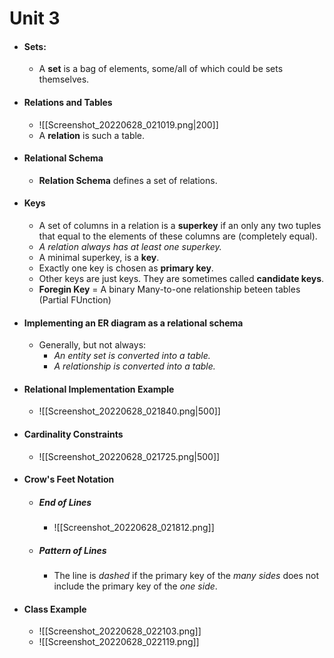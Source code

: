 # Unit 3
- #### Sets:
	- A **set** is a bag of elements, some/all of which could be sets themselves.
- #### Relations and Tables
	- ![[Screenshot_20220628_021019.png|200]]
	- A **relation** is such a table.
- #### Relational Schema
	- **Relation Schema** defines a set of relations.
- #### Keys
	- A set of columns in a relation is a **superkey** if an only any two tuples that equal to the elements of these columns are (completely equal).
	- *A relation always has at least one superkey.*
	- A minimal superkey, is a **key**.
	- Exactly one key is chosen as **primary key**.
	- Other keys are just keys. They are sometimes called **candidate keys**.
	- **Foregin Key** = A binary Many-to-one relationship beteen tables (Partial FUnction)
- #### Implementing an ER diagram as a relational schema
	- Generally, but not always:
		- *An entity set is converted into a table.*
		- *A relationship is converted into a table.*
- #### Relational Implementation Example
	- ![[Screenshot_20220628_021840.png|500]]
- #### Cardinality Constraints
	- ![[Screenshot_20220628_021725.png|500]]
- #### Crow's Feet Notation
	- ##### End of Lines
		- ![[Screenshot_20220628_021812.png]]
	- ##### Pattern of Lines
		- The line is *dashed* if the primary key of the *many sides* does not include the primary key of the *one side*.
- #### Class Example
	- ![[Screenshot_20220628_022103.png]]
	- ![[Screenshot_20220628_022119.png]]